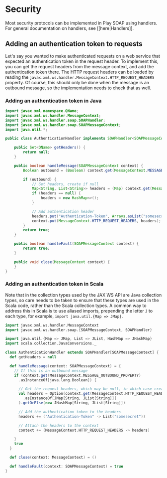 # Security

Most security protocols can be implemented in Play SOAP using handlers.  For general documentation on handlers, see [[here|Handlers]].

## Adding an authentication token to requests

Let's say you wanted to make authenticated requests on a web service that expected an authentication token in the request header.  To implement this, you can get the request headers from the message context, and add the authentication token there.  The HTTP request headers can be loaded by reading the `javax.xml.ws.handler.MessageContext.HTTP_REQUEST_HEADERS` property.  Of course, this should only be done when the message is an outbound message, so the implementation needs to check that as well.

### Adding an authentication token in Java

```java
import javax.xml.namespace.QName;
import javax.xml.ws.handler.MessageContext;
import javax.xml.ws.handler.soap.SOAPHandler;
import javax.xml.ws.handler.soap.SOAPMessageContext;
import java.util.*;

public class AuthenticationHandler implements SOAPHandler<SOAPMessageContext> {

    public Set<QName> getHeaders() {
        return null;
    }

    public boolean handleMessage(SOAPMessageContext context) {
        Boolean outbound = (Boolean) context.get(MessageContext.MESSAGE_OUTBOUND_PROPERTY);

        if (outbound) {
            // Get headers, create if null
            Map<String, List<String>> headers = (Map) context.get(MessageContext.HTTP_REQUEST_HEADERS);
            if (headers == null) {
                headers = new HashMap<>();
            }

            // Add authentication header
            headers.put("Authentication-Token", Arrays.asList("somesecret"));
            context.put(MessageContext.HTTP_REQUEST_HEADERS, headers);
        }
        return true;
    }

    public boolean handleFault(SOAPMessageContext context) {
        return true;
    }

    public void close(MessageContext context) {
    }
}
```

### Adding an authentication token in Scala

Note that in the collection types used by the JAX WS API are Java collection types, so care needs to be taken to ensure that these types are used in the Scala code, rather than the Scala collection types.  A common way to address this in Scala is to use aliased imports, prepending the letter `J` to each type, for example, `import java.util.{Map => JMap}`.

```scala
import javax.xml.ws.handler.MessageContext
import javax.xml.ws.handler.soap.{SOAPMessageContext, SOAPHandler}

import java.util.{Map => JMap, List => JList, HashMap => JHashMap}
import scala.collection.JavaConversions._

class AuthenticationHandler extends SOAPHandler[SOAPMessageContext] {
  def getHeaders = null

  def handleMessage(context: SOAPMessageContext) = {
    // If this is an outbound message
    if (context.get(MessageContext.MESSAGE_OUTBOUND_PROPERTY)
      .asInstanceOf[java.lang.Boolean]) {

      // Get the request headers, which may be null, in which case create them
      val headers = Option(context.get(MessageContext.HTTP_REQUEST_HEADERS)
        .asInstanceOf[JMap[String, JList[String]]]
      ).getOrElse(new JHashMap[String, JList[String]])

      // Add the authentication token to the headers
      headers += ("Authentication-Token" -> List("somesecret"))

      // Attach the headers to the context
      context += (MessageContext.HTTP_REQUEST_HEADERS -> headers)

    }
    true
  }

  def close(context: MessageContext) = ()

  def handleFault(context: SOAPMessageContext) = true
}
```
